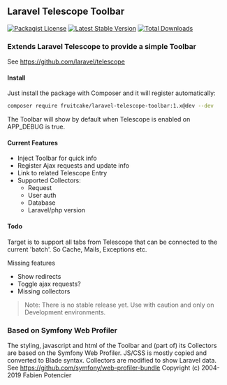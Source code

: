 ## Laravel Telescope Toolbar
[![Packagist License](https://poser.pugx.org/fruitcake/laravel-telescope-toolbar/license.png)](http://choosealicense.com/licenses/mit/)
[![Latest Stable Version](https://poser.pugx.org/fruitcake/laravel-telescope-toolbar/version.png)](https://packagist.org/packages/fruitcake/laravel-telescope-toolbar)
[![Total Downloads](https://poser.pugx.org/fruitcake/laravel-telescope-toolbar/d/total.png)](https://packagist.org/packages/fruitcake/laravel-telescope-toolbar)

### Extends Laravel Telescope to provide a simple Toolbar
See https://github.com/laravel/telescope

#### Install

Just install the package with Composer and it will register automatically:

```bash
composer require fruitcake/laravel-telescope-toolbar:1.x@dev --dev
```

The Toolbar will show by default when Telescope is enabled on APP_DEBUG is true.

#### Current Features

 - Inject Toolbar for quick info
 - Register Ajax requests and update info
 - Link to related Telescope Entry
 - Supported Collectors:
    * Request
    * User auth
    * Database
    * Laravel/php version
    
#### Todo

Target is to support all tabs from Telescope that can be connected to the current 'batch'. So Cache, Mails, Exceptions etc.

Missing features
 - Show redirects
 - Toggle ajax requests?
 - Missing collectors

> Note: There is no stable release yet. Use with caution and only on Development environments.

### Based on Symfony Web Profiler
The styling, javascript and html of the Toolbar and (part of) its Collectors are based on the Symfony Web Profiler.
JS/CSS is mostly copied and converted to Blade syntax. Collectors are modified to show Laravel data.
See https://github.com/symfony/web-profiler-bundle
Copyright (c) 2004-2019 Fabien Potencier